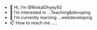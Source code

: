 - 👋 Hi, I’m @RinkalDhyey93
- 👀 I’m interested in ...Teaching&devoping
- 🌱 I’m currently learning ...webdeveloping
- 📫 How to reach me .....

<!---
RinkalDhyey93/RinkalDhyey93 is a ✨ special ✨ repository because its `README.md` (this file) appears on your GitHub profile.
You can click the Preview link to take a look at your changes.
--->
